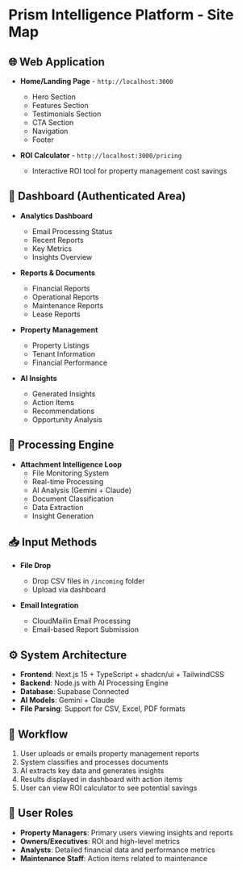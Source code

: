 # Prism Intelligence Platform - Site Map

## 🌐 Web Application
- **Home/Landing Page** - `http://localhost:3000`
  - Hero Section
  - Features Section
  - Testimonials Section
  - CTA Section
  - Navigation
  - Footer

- **ROI Calculator** - `http://localhost:3000/pricing`
  - Interactive ROI tool for property management cost savings

## 🧠 Dashboard (Authenticated Area)
- **Analytics Dashboard**
  - Email Processing Status
  - Recent Reports
  - Key Metrics
  - Insights Overview
  
- **Reports & Documents**
  - Financial Reports
  - Operational Reports
  - Maintenance Reports
  - Lease Reports
  
- **Property Management**
  - Property Listings
  - Tenant Information
  - Financial Performance
  
- **AI Insights**
  - Generated Insights
  - Action Items
  - Recommendations
  - Opportunity Analysis

## 🧪 Processing Engine
- **Attachment Intelligence Loop**
  - File Monitoring System
  - Real-time Processing
  - AI Analysis (Gemini + Claude)
  - Document Classification
  - Data Extraction
  - Insight Generation

## 📥 Input Methods
- **File Drop**
  - Drop CSV files in `/incoming` folder
  - Upload via dashboard
  
- **Email Integration**
  - CloudMailin Email Processing
  - Email-based Report Submission

## ⚙️ System Architecture
- **Frontend**: Next.js 15 + TypeScript + shadcn/ui + TailwindCSS
- **Backend**: Node.js with AI Processing Engine
- **Database**: Supabase Connected
- **AI Models**: Gemini + Claude
- **File Parsing**: Support for CSV, Excel, PDF formats

## 🔄 Workflow
1. User uploads or emails property management reports
2. System classifies and processes documents
3. AI extracts key data and generates insights
4. Results displayed in dashboard with action items
5. User can view ROI calculator to see potential savings

## 👥 User Roles
- **Property Managers**: Primary users viewing insights and reports
- **Owners/Executives**: ROI and high-level metrics
- **Analysts**: Detailed financial data and performance metrics
- **Maintenance Staff**: Action items related to maintenance